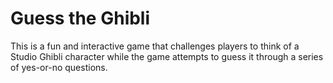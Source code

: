 # Guess the Ghibli 

This is a fun and interactive game that challenges players to think of a Studio Ghibli character while the game attempts to guess it through a series of yes-or-no questions.
